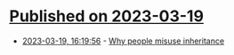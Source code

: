 # [Published on 2023-03-19](index.md)

* [2023-03-19, 16:19:56](https://lobste.rs/s/fjb8ch/why_people_misuse_inheritance) - [Why people misuse inheritance](https://solicited-thoughts.bearblog.dev/why-people-misuse-inheritance/)
